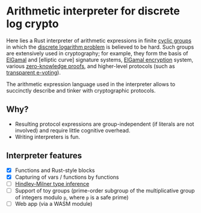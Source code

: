 # Arithmetic interpreter for discrete log crypto

Here lies a Rust interpreter of arithmetic expressions in finite [cyclic groups] in which
the [discrete logarithm problem][dlog] is believed to be hard. Such groups
are extensively used in cryptography; for example, they form the basis of
[ElGamal][elgamal-sig] and [elliptic curve] signature systems,
[ElGamal encryption] system, various [zero-knowledge proofs],
and higher-level protocols (such as [transparent e-voting][benaloh]).

The arithmetic expression language used in the interpreter allows
to succinctly describe and tinker with cryptographic protocols.

## Why?

- Resulting protocol expressions are group-independent (if literals are not involved)
  and require little cognitive overhead.
- Writing interpreters is fun.

## Interpreter features

- [x] Functions and Rust-style blocks
- [x] Capturing of vars / functions by functions
- [ ] [Hindley-Milner type inference](https://en.wikipedia.org/wiki/Hindley%E2%80%93Milner_type_system)
- [ ] Support of toy groups (prime-order subgroup of the multiplicative group of integers modulo `p`,
      where `p` is a safe prime)
- [ ] Web app (via a WASM module)

[cyclic groups]: http://mathworld.wolfram.com/CyclicGroup.html
[dlog]: https://en.wikipedia.org/wiki/Discrete_logarithm
[elgamal-sig]: http://cacr.uwaterloo.ca/hac/about/chap11.pdf
[elliptic-curve]: https://en.wikipedia.org/wiki/Elliptic-curve_cryptography
[ElGamal encryption]: http://cacr.uwaterloo.ca/hac/about/chap8.pdf
[zero-knowledge proofs]: http://pages.cs.wisc.edu/~mkowalcz/628.pdf
[benaloh]: http://static.usenix.org/event/evt06/tech/full_papers/benaloh/benaloh.pdf
